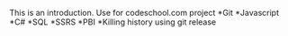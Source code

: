 This is an introduction.
Use for codeschool.com project
*Git
*Javascript
*C#
*SQL
*SSRS
*PBI
*Killing history using git release

